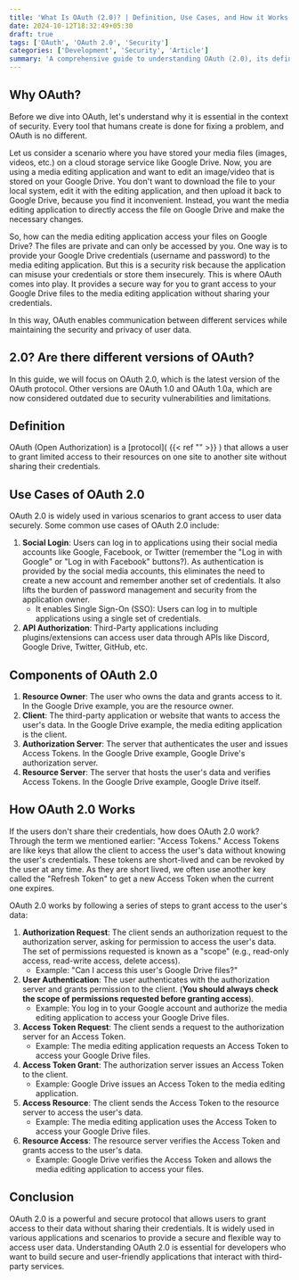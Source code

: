 ```yaml
---
title: 'What Is OAuth (2.0)? | Definition, Use Cases, and How it Works'
date: 2024-10-12T18:32:49+05:30
draft: true
tags: ['OAuth', 'OAuth 2.0', 'Security']
categories: ['Development', 'Security', 'Article']
summary: 'A comprehensive guide to understanding OAuth (2.0), its definition, use cases, and how it works to grant secure access to user data.'
---
```


## Why OAuth?
Before we dive into OAuth, let's understand why it is essential in the context of security. Every tool that humans create is done for fixing a problem, and OAuth is no different.

Let us consider a scenario where you have stored your media files (images, videos, etc.) on a cloud storage service like Google Drive. Now, you are using a media editing application and want to edit an image/video that is stored on your Google Drive. You don't want to download the file to your local system, edit it with the editing application, and then upload it back to Google Drive, because you find it inconvenient. Instead, you want the media editing application to directly access the file on Google Drive and make the necessary changes.

So, how can the media editing application access your files on Google Drive? The files are private and can only be accessed by you.
One way is to provide your Google Drive credentials (username and password) to the media editing application. But this is a security risk because the application can misuse your credentials or store them insecurely.
This is where OAuth comes into play. It provides a secure way for you to grant access to your Google Drive files to the media editing application without sharing your credentials.

In this way, OAuth enables communication between different services while maintaining the security and privacy of user data.

## 2.0? Are there different versions of OAuth?
In this guide, we will focus on OAuth 2.0, which is the latest version of the OAuth protocol. Other versions are OAuth 1.0 and OAuth 1.0a, which are now considered outdated due to security vulnerabilities and limitations.

## Definition
OAuth (Open Authorization) is a [protocol]( {{< ref "" >}} ) that allows a user to grant limited access to their resources on one site to another site without sharing their credentials.

## Use Cases of OAuth 2.0
OAuth 2.0 is widely used in various scenarios to grant access to user data securely. Some common use cases of OAuth 2.0 include:

1. **Social Login**: Users can log in to applications using their social media accounts like Google, Facebook, or Twitter (remember the "Log in with Google" or "Log in with Facebook" buttons?). As authentication is provided by the social media accounts, this eliminates the need to create a new account and remember another set of credentials.
It also lifts the burden of password management and security from the application owner.
    - It enables Single Sign-On (SSO): Users can log in to multiple applications using a single set of credentials.
2. **API Authorization**: Third-Party applications including plugins/extensions can access user data through APIs like Discord, Google Drive, Twitter, GitHub, etc.

## Components of OAuth 2.0

1. **Resource Owner**: The user who owns the data and grants access to it. In the Google Drive example, you are the resource owner.
2. **Client**: The third-party application or website that wants to access the user's data. In the Google Drive example, the media editing application is the client.
3. **Authorization Server**: The server that authenticates the user and issues Access Tokens. In the Google Drive example, Google Drive's authorization server.
4. **Resource Server**: The server that hosts the user's data and verifies Access Tokens. In the Google Drive example, Google Drive itself.

## How OAuth 2.0 Works
If the users don't share their credentials, how does OAuth 2.0 work? Through the term we mentioned earlier: "Access Tokens."
Access Tokens are like keys that allow the client to access the user's data without knowing the user's credentials. These tokens are short-lived and can be revoked by the user at any time. As they are short lived, we often use another key called the "Refresh Token" to get a new Access Token when the current one expires.

OAuth 2.0 works by following a series of steps to grant access to the user's data:

1. **Authorization Request**: The client sends an authorization request to the authorization server, asking for permission to access the user's data. The set of permissions requested is known as a "scope" (e.g., read-only access, read-write access, delete access).
    - Example: "Can I access this user's Google Drive files?"
2. **User Authentication**: The user authenticates with the authorization server and grants permission to the client. (**You should always check the scope of permissions requested before granting access**).
    - Example: You log in to your Google account and authorize the media editing application to access your Google Drive files.
3. **Access Token Request**: The client sends a request to the authorization server for an Access Token.
    - Example: The media editing application requests an Access Token to access your Google Drive files.
4. **Access Token Grant**: The authorization server issues an Access Token to the client.
    - Example: Google Drive issues an Access Token to the media editing application.
5. **Access Resource**: The client sends the Access Token to the resource server to access the user's data.
    - Example: The media editing application uses the Access Token to access your Google Drive files.
6. **Resource Access**: The resource server verifies the Access Token and grants access to the user's data.
    - Example: Google Drive verifies the Access Token and allows the media editing application to access your files.


## Conclusion
OAuth 2.0 is a powerful and secure protocol that allows users to grant access to their data without sharing their credentials. It is widely used in various applications and scenarios to provide a secure and flexible way to access user data. Understanding OAuth 2.0 is essential for developers who want to build secure and user-friendly applications that interact with third-party services.

